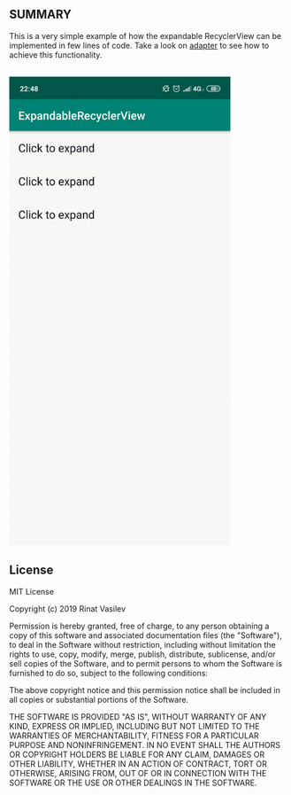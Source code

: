 ## SUMMARY
This is a very simple example of how the expandable RecyclerView can be implemented in few lines of code. Take a look on [adapter](https://github.com/badadin/ExpandableRecyclerView/blob/master/app/src/main/java/com/rinatvasilev/expandablerecyclerview/RecyclerAdapter.kt) to see how to achieve this functionality.

<br/>

<img src="animation.gif" width="400" />

</br>

## License
MIT License

Copyright (c) 2019 Rinat Vasilev

Permission is hereby granted, free of charge, to any person obtaining a copy
of this software and associated documentation files (the "Software"), to deal
in the Software without restriction, including without limitation the rights
to use, copy, modify, merge, publish, distribute, sublicense, and/or sell
copies of the Software, and to permit persons to whom the Software is
furnished to do so, subject to the following conditions:

The above copyright notice and this permission notice shall be included in all
copies or substantial portions of the Software.

THE SOFTWARE IS PROVIDED "AS IS", WITHOUT WARRANTY OF ANY KIND, EXPRESS OR
IMPLIED, INCLUDING BUT NOT LIMITED TO THE WARRANTIES OF MERCHANTABILITY,
FITNESS FOR A PARTICULAR PURPOSE AND NONINFRINGEMENT. IN NO EVENT SHALL THE
AUTHORS OR COPYRIGHT HOLDERS BE LIABLE FOR ANY CLAIM, DAMAGES OR OTHER
LIABILITY, WHETHER IN AN ACTION OF CONTRACT, TORT OR OTHERWISE, ARISING FROM,
OUT OF OR IN CONNECTION WITH THE SOFTWARE OR THE USE OR OTHER DEALINGS IN THE
SOFTWARE.
